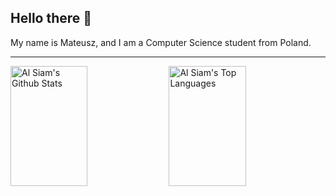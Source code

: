 ## Hello there 👋
My name is Mateusz, and I am a Computer Science student from Poland.

---

<a><a href="https://github.com/NoMercy404"><img alt="Al Siam's Github Stats" src="https://denvercoder1-github-readme-stats.vercel.app/api?username=NoMercy404&show_icons=true&count_private=true&theme=react&border_color=FFFFFF&hide_border=true&bg_color=0D1117&title_color=FFFFFF&text_color=9f9f9f&icon_color=FF10F0" height="192px" width="49.5%"/></a>
<a href="https://github.com/NoMercy404"><img alt="Al Siam's Top Languages" src="https://denvercoder1-github-readme-stats.vercel.app/api/top-langs/?username=NoMercy404&langs_count=8&layout=compact&count_private=true&theme=react&border_color=7F3FBF&bg_color=0D1117&hide_border=true&title_color=FFFFFF&icon_color=F8D866&text_color=9f9f9f" height="192px" width="49.5%"/></a>

<!--
**NoMercy404/NoMercy404** is a ✨ _special_ ✨ repository because its `README.md` (this file) appears on your GitHub profile.

Here are some ideas to get you started:

- 🔭 I’m currently working on ...
- 🌱 I’m currently learning ...
- 👯 I’m looking to collaborate on ...
- 🤔 I’m looking for help with ...
- 💬 Ask me about ...
- 📫 How to reach me: ...
- 😄 Pronouns: ...
- ⚡ Fun fact: ...
-->
